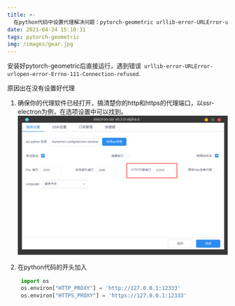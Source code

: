 ```yaml
---
title: >-
  在python代码中设置代理解决问题：pytorch-geometric urllib-error-URLError-urlopen-error-Errno-111-Connection-refused>
date: 2021-04-24 15:10:31
tags: pytorch-geometric
img: /images/gear.jpg
---
```

安装好pytorch-geometric后直接运行，遇到错误` urllib-error-URLError-urlopen-error-Errno-111-Connection-refused`.

原因出在没有设置好代理

1. 确保你的代理软件已经打开，搞清楚你的http和https的代理端口，以ssr-electron为例，在选项设置中可以找到。
  ![图 1](/images/81035e11d6628cb2afc841b8d4c59d72bb516723d472c56c7dc6b6ec63faa40a.png)  

2. 在python代码的开头加入
   ```python
    import os
    os.environ["HTTP_PROXY"] = 'http://127.0.0.1:12333'
    os.environ["HTTPS_PROXY"] = 'https://127.0.0.1:12333'
   ```